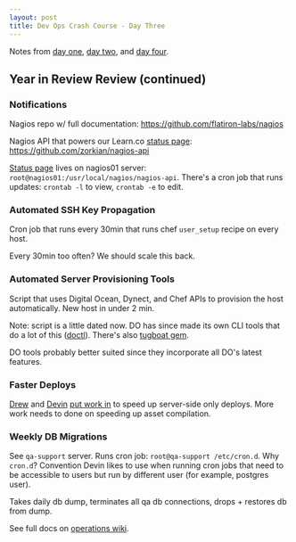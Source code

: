 ```yaml
---
layout: post
title: Dev Ops Crash Course - Day Three
---
```


Notes from [day one](http://blog.kate-travers.com/dev-ops-crash-course-day-one/), [day two](http://blog.kate-travers.com/dev-ops-crash-course-day-two/), and [day four](http://blog.kate-travers.com/dev-ops-crash-course-day-four/).

## Year in Review Review (continued)

### Notifications

Nagios repo w/ full documentation: https://github.com/flatiron-labs/nagios

Nagios API that powers our Learn.co [status page](status.learn.co): https://github.com/zorkian/nagios-api

[Status page](status.learn.co) lives on nagios01 server: `root@nagios01:/usr/local/nagios/nagios-api`. There's a cron job that runs updates: `crontab -l` to view, `crontab -e` to edit.

### Automated SSH Key Propagation

Cron job that runs every 30min that runs chef `user_setup` recipe on every host.

Every 30min too often? We should scale this back.

### Automated Server Provisioning Tools

Script that uses Digital Ocean, Dynect, and Chef APIs to provision the host automatically. New host in under 2 min.

Note: script is a little dated now. DO has since made its own CLI tools that do a lot of this ([doctl](https://www.digitalocean.com/community/tutorials/how-to-use-doctl-the-official-digitalocean-command-line-client)). There's also [tugboat gem](https://github.com/petems/tugboat).

DO tools probably better suited since they incorporate all DO's latest features.

### Faster Deploys

[Drew](https://github.com/drewprice) and [Devin](https://github.com/devinburnette) [put work in](https://github.com/flatiron-labs/ironboard/pull/9920/files) to speed up server-side only deploys. More work needs to done on speeding up asset compilation.

### Weekly DB Migrations

See `qa-support` server. Runs cron job: `root@qa-support /etc/cron.d`. Why `cron.d`? Convention Devin likes to use when running cron jobs that need to be accessible to users but run by different user (for example, postgres user).

Takes daily db dump, terminates all qa db connections, drops + restores db from dump.

See full docs on [operations wiki](https://github.com/flatiron-labs/operations/wiki/Restoring-Production-db-to-QA).
